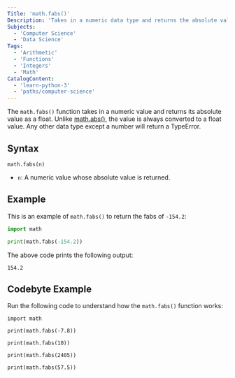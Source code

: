 ```yaml
---
Title: 'math.fabs()'
Description: 'Takes in a numeric data type and returns the absolute value as a float.'
Subjects:
  - 'Computer Science'
  - 'Data Science'
Tags:
  - 'Arithmetic'
  - 'Functions'
  - 'Integers'
  - 'Math'
CatalogContent:
  - 'learn-python-3'
  - 'paths/computer-science'
---
```


The `math.fabs()` function takes in a numeric value and returns its absolute value as a float. Unlike [math.abs()](https://www.codecademy.com/resources/docs/numpy/math-methods/abs), the value is always converted to a float value. Any other data type except a number will return a TypeError.

## Syntax

```pseudo
math.fabs(n)
```

- `n`: A numeric value whose absolute value is returned.

## Example

This is an example of `math.fabs()` to return the fabs of `-154.2`:

```py
import math

print(math.fabs(-154.2))
```

The above code prints the following output:

```shell
154.2
```

## Codebyte Example

Run the following code to understand how the `math.fabs()` function works:

```codebyte/python
import math

print(math.fabs(-7.8))

print(math.fabs(10))

print(math.fabs(2405))

print(math.fabs(57.5))
```
